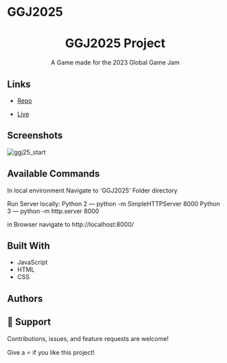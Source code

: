 # GGJ2025

<h1 align="center">GGJ2025 Project</h1>

<p align="center">A Game made for the 2023 Global Game Jam</p>

## Links

- [Repo](https://github.com/Reonin/GGJ2025 "GGJ2025 Repo")

- [Live](Coreyjeffers.com/games "Live View")


## Screenshots

![ggj25_start](https://github.com/user-attachments/assets/ba383ad5-2888-4843-90cf-d73c7355b6cc)


## Available Commands

In local environment Navigate to 'GGJ2025' Folder directory

Run Server locally:
Python 2 — python -m SimpleHTTPServer 8000
Python 3 — python -m http.server 8000

in Browser navigate to 
http://localhost:8000/

## Built With

- JavaScript
- HTML
- CSS

## Authors

<!-- **Corey Jeffers** -->

<!-- - [Profile](https://coreyjeffers.com "Corey Jeffers")
- [Email](mailto:coreyajeffers@gmail.com?subject=Hi "Hi!")
- [Website](https://coreyjeffers.com "Welcome") -->

## 🤝 Support

Contributions, issues, and feature requests are welcome!

Give a ⭐️ if you like this project!
